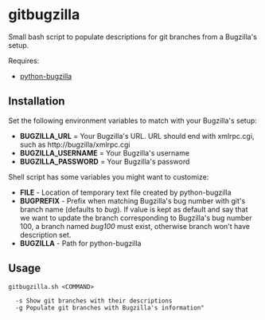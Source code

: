 gitbugzilla
===========
Small bash script to populate descriptions for git branches from a Bugzilla's setup.

Requires:

- [python-bugzilla](https://fedorahosted.org/python-bugzilla/)

## Installation

Set the following environment variables to match with your Bugzilla's setup:

- **BUGZILLA_URL** = Your Bugzilla's URL. URL should end with xmlrpc.cgi, such as http://bugzilla/xmlrpc.cgi
- **BUGZILLA_USERNAME** = Your Bugzilla's username
- **BUGZILLA_PASSWORD** = Your Bugzilla's password

Shell script has some variables you might want to customize:

- **FILE** - Location of temporary text file created by python-bugzilla
- **BUGPREFIX** - Prefix when matching Bugzilla's bug number with git's branch name (defaults to *bug*). If value is kept as default and say that we want to update the branch corresponding to Bugzilla's bug number 100, a branch named *bug100* must exist, otherwise branch won't have description set.
- **BUGZILLA** - Path for python-bugzilla

## Usage

    gitbugzilla.sh <COMMAND>

      -s Show git branches with their descriptions
      -g Populate git branches with Bugzilla's information"
